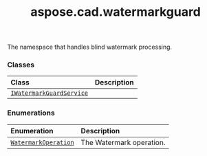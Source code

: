 ﻿---
title: aspose.cad.watermarkguard
second_title: Aspose.CAD for Python via .NET API References
description: 
type: docs
weight: 10
url: /python-net/aspose.cad.watermarkguard/
is_root: false
---

The namespace that handles blind watermark processing.

### Classes
| Class | Description |
| :- | :- |
| [`IWatermarkGuardService`](/cad/python-net/aspose.cad.watermarkguard/iwatermarkguardservice) |  |


### Enumerations
| Enumeration | Description |
| :- | :- |
| [`WatermarkOperation`](/cad/python-net/aspose.cad.watermarkguard/watermarkoperation) | The Watermark operation. |


